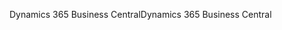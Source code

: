 <span data-ttu-id="13a89-101">Dynamics 365 Business Central</span><span class="sxs-lookup"><span data-stu-id="13a89-101">Dynamics 365 Business Central</span></span>
